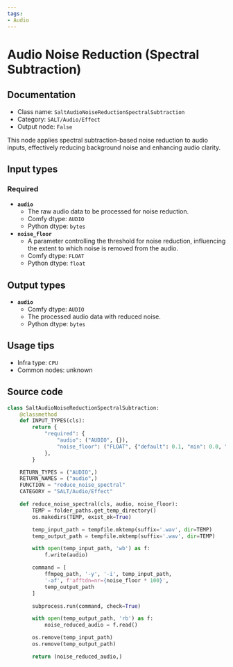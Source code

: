 ```yaml
---
tags:
- Audio
---
```


# Audio Noise Reduction (Spectral Subtraction)
## Documentation
- Class name: `SaltAudioNoiseReductionSpectralSubtraction`
- Category: `SALT/Audio/Effect`
- Output node: `False`

This node applies spectral subtraction-based noise reduction to audio inputs, effectively reducing background noise and enhancing audio clarity.
## Input types
### Required
- **`audio`**
    - The raw audio data to be processed for noise reduction.
    - Comfy dtype: `AUDIO`
    - Python dtype: `bytes`
- **`noise_floor`**
    - A parameter controlling the threshold for noise reduction, influencing the extent to which noise is removed from the audio.
    - Comfy dtype: `FLOAT`
    - Python dtype: `float`
## Output types
- **`audio`**
    - Comfy dtype: `AUDIO`
    - The processed audio data with reduced noise.
    - Python dtype: `bytes`
## Usage tips
- Infra type: `CPU`
- Common nodes: unknown


## Source code
```python
class SaltAudioNoiseReductionSpectralSubtraction:
    @classmethod
    def INPUT_TYPES(cls):
        return {
            "required": {
                "audio": ("AUDIO", {}),
                "noise_floor": ("FLOAT", {"default": 0.1, "min": 0.0, "max": 1.0, "step": 0.01}),
            },
        }

    RETURN_TYPES = ("AUDIO",)
    RETURN_NAMES = ("audio",)
    FUNCTION = "reduce_noise_spectral"
    CATEGORY = "SALT/Audio/Effect"

    def reduce_noise_spectral(cls, audio, noise_floor):
        TEMP = folder_paths.get_temp_directory()
        os.makedirs(TEMP, exist_ok=True)

        temp_input_path = tempfile.mktemp(suffix='.wav', dir=TEMP)
        temp_output_path = tempfile.mktemp(suffix='.wav', dir=TEMP)

        with open(temp_input_path, 'wb') as f:
            f.write(audio)

        command = [
            ffmpeg_path, '-y', '-i', temp_input_path,
            '-af', f'afftdn=nr={noise_floor * 100}',
            temp_output_path
        ]

        subprocess.run(command, check=True)

        with open(temp_output_path, 'rb') as f:
            noise_reduced_audio = f.read()

        os.remove(temp_input_path)
        os.remove(temp_output_path)

        return (noise_reduced_audio,)

```
